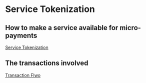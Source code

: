 # Service Tokenization

## How to make a service available for micro-payments

[Service Tokenization](./Service.md)


## The transactions involved

[Transaction Flwo](./Flow.md)
